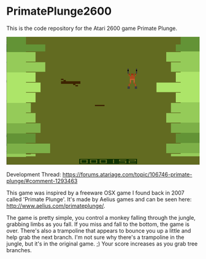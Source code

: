 # PrimatePlunge2600
This is the code repository for the Atari 2600 game Primate Plunge.

<img><img src="https://github.com/AtariusMaximus/PrimatePlunge2600/blob/main/PrimatePlunge_screenshot1.png">

Development Thread:  https://forums.atariage.com/topic/106746-primate-plunge/#comment-1293463

This game was inspired by a freeware OSX game I found back in 2007 called 'Primate Plunge'. It's made by Aelius games and can be seen here: http://www.aelius.com/primateplunge/.

The game is pretty simple, you control a monkey falling through the jungle, grabbing limbs as you fall. If you miss and fall to the bottom, the game is over. There's also a trampoline that appears to bounce you up a little and help grab the next branch. I'm not sure why there's a trampoline in the jungle, but it's in the original game. ;) Your score increases as you grab tree branches.

